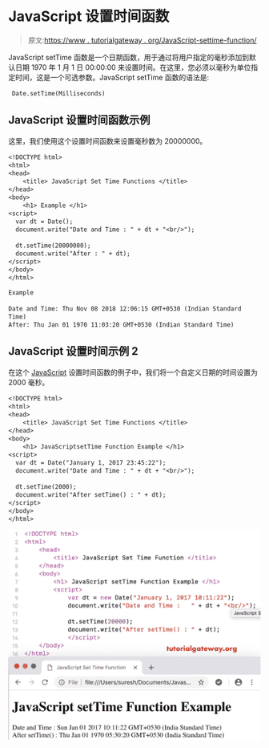 # JavaScript 设置时间函数

> 原文:[https://www . tutorialgateway . org/JavaScript-settime-function/](https://www.tutorialgateway.org/javascript-settime-function/)

JavaScript setTime 函数是一个日期函数，用于通过将用户指定的毫秒添加到默认日期 1970 年 1 月 1 日 00:00:00 来设置时间。在这里，您必须以毫秒为单位指定时间，这是一个可选参数。JavaScript setTime 函数的语法是:

```
 Date.setTime(Milliseconds)
```

## JavaScript 设置时间函数示例

这里，我们使用这个设置时间函数来设置毫秒数为 20000000。

```
<!DOCTYPE html>
<html>
<head>
    <title> JavaScript Set Time Functions </title>
</head>
<body>
    <h1> Example </h1>
<script>
  var dt = Date();  
  document.write("Date and Time : " + dt + "<br/>");

  dt.setTime(20000000);
  document.write("After : " + dt);
</script>
</body>
</html>
```

```
Example

Date and Time: Thu Nov 08 2018 12:06:15 GMT+0530 (Indian Standard Time)
After: Thu Jan 01 1970 11:03:20 GMT+0530 (Indian Standard Time)
```

## JavaScript 设置时间示例 2

在这个 [JavaScript](https://www.tutorialgateway.org/javascript/) 设置时间函数的例子中，我们将一个自定义日期的时间设置为 2000 毫秒。

```
<!DOCTYPE html>
<html>
<head>
    <title> JavaScript Set Time Functions </title>
</head>
<body>
    <h1> JavaScriptsetTime Function Example </h1>
<script>
  var dt = Date("January 1, 2017 23:45:22");
  document.write("Date and Time : " + dt + "<br/>");

  dt.setTime(2000);
  document.write("After setTime() : " + dt);
</script>
</body>
</html>
```

![JavaScript setTime Function 2](img/e96c40ca04e1f2c19af1b6a74412ffce.png)